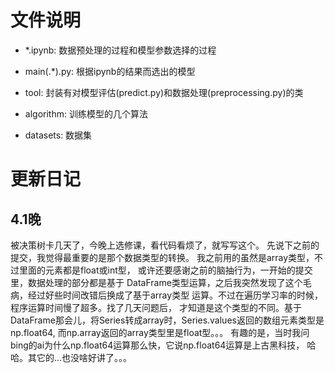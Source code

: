 # 文件说明

- *.ipynb: 数据预处理的过程和模型参数选择的过程

- main(.*).py: 根据ipynb的结果而选出的模型

- tool: 封装有对模型评估(predict.py)和数据处理(preprocessing.py)的类

- algorithm: 训练模型的几个算法

- datasets: 数据集

# 更新日记

## 4.1晚

被决策树卡几天了，今晚上选修课，看代码看烦了，就写写这个。
先说下之前的提交，我觉得最重要的是那个数据类型的转换。
我之前用的虽然是array类型，不过里面的元素都是float或int型，
或许还要感谢之前的脑抽行为，一开始的提交里，数据处理的部分都是基于
DataFrame类型运算，之后我突然发现了这个毛病，经过好些时间改错后换成了基于array类型
运算。不过在遍历学习率的时候，程序运算时间慢了超多。找了几天问题后，
才知道是这个类型的不同。基于DataFrame那会儿，将Series转成array时，Series.values返回的数组元素类型是np.float64, 而np.array返回的array类型里是float型。。。
有趣的是，当时我问bing的ai为什么np.float64运算那么快，它说np.float64运算是上古黑科技，
哈哈。其它的...也没啥好讲了。。。